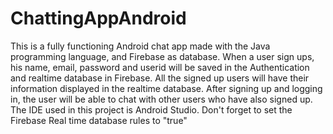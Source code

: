 # ChattingAppAndroid

This is a fully functioning Android chat app made with the Java programming language, and Firebase as database. When a user sign ups, his name, email, password and
userid will be saved in the Authentication and realtime database in Firebase. All the signed up users will have their information displayed in the realtime database. 
After signing up and logging in, the user will be able to chat with other users who have also signed up.
The IDE used in this project is Android Studio. 
Don't forget to set the Firebase Real time database rules to "true"
